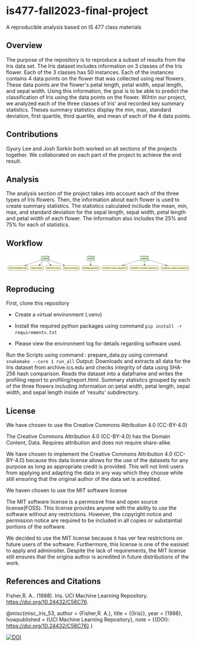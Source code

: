 # is477-fall2023-final-project
A reproducible analysis based on IS 477 class materials

## Overview
The purpose of the repository is to reproduce a subset of results from the Iris data set. The Iris dataset includes information on 3 classes of the Iris flower. Each of the 3 classes has 50 instances. Each of the instances contains 4 data points on the flower that was collected using real flowers. These data points are the flower's petal length, petal width, sepal length, and sepal width. Using this information, the goal is to be able to predict the classification of Iris using the data points on the flower. Wihtin our project, we analyzed each of the three classes of Iris' and recorded key summary statistics. Theses summary statistics display the min, max, standard deviation, first quartile, third quartile, and mean of each of the 4 data points. 

## Contributions
Gyury Lee and Josh Sorkin both worked on all sections of the projects together. We collaborated on each part of the project to achieve the end result. 

## Analysis
The analysis section of the project takes into account each of the three types of Iris flowers. Then, the information about each flower is used to create summary statistics. The statistics calculated incliude the mean, min, max, and standard deviation for the sepal length, sepal width, petal length and petal width of each flower. The information also includes the 25% and 75% for each of statistics. 
## Workflow
![DAG of Iris Analysis Workflow](image.png)

## Reproducing

First, clone this repository

*  Create a virtual environment (.venv)

* Install the required python packages using command
    ```pip install -r requirements.txt```
    
* Please view the environment log for details regarding software used.

Run the Scripts using command : prepare_data.py using command
```snakemake --core 1 run_all```
Output: Downloads and extracts all data for the Iris dataset from archive.ics.edu and checks integrity of data using SHA-256 hash comparison. Reads the dataset into a dataframe and writes the profiling report to profiling/report.html. Summary statisitcs grouped by each of the three flowers including information on petal width, petal length, sepal width, and sepal length inside of 'results' subdirectory.

## License

We have chosen to use the Creative Commons Attribution 4.0 (CC-BY-4.0)

The Creative Commons Attribution 4.0 (CC-BY-4.0) has the Domain Content, Data. Requires attribution and does not require share-alike.

We have chosen to implement the Creative Commons Attribution 4.0 (CC-BY-4.0) because this data license allows for the use of the datasets for any purpose as long as appropriate credit is provided. This will not limit users from applying and adapting the data in any way which they choose while still ensuring that the original author of the data set is acredited.

We haven chosen to use the MIT software license

The MIT software license is a permissve free and open source license(FOSS). This license provides anyone with the ability to use the software without any restrictions. However, the copyright notice and permission notice are required to be included in all copies or substaintial portions of the software. 

We decided to use the MIT license because it has ver few restrictions on future users of the software. Furthermore, this license is one of the easisiet to apply and adminisiter. Despite the lack of requirements, the MIT license still ensures that the origina author is acredited in future distributions of the work.

## References and Citations

Fisher,R. A.. (1988). Iris. UCI Machine Learning Repository. https://doi.org/10.24432/C56C76.

@misc{misc_iris_53,
  author       = {Fisher,R. A.},
  title        = {{Iris}},
  year         = {1988},
  howpublished = {UCI Machine Learning Repository},
  note         = {{DOI}: https://doi.org/10.24432/C56C76}
}

[![DOI](https://zenodo.org/badge/DOI/10.5281/zenodo.10269248.svg)](https://doi.org/10.5281/zenodo.10269248)



